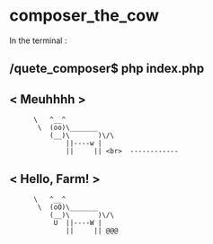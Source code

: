# composer_the_cow

In the terminal :

/quete_composer$ php index.php
  -------
< Meuhhhh >
  -------
          \   ^__^
           \  (oo)\_______
              (__)\       )\/\
                  ||----w |
                  ||     || <br>  ------------
< Hello, Farm! >
  ------------
          \   ^__^
           \  (oO)\_______
              (__)\       )\/\
               U  ||----W |
                  ||     || @@@
